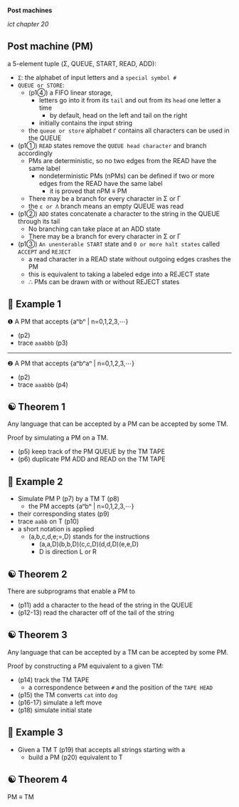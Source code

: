 __Post machines__

_ict chapter 20_


Post machine (PM)
---
a 5-element tuple (Σ, QUEUE, START, READ, ADD):
- `Σ`: the alphabet of input letters and a `special symbol #`
- `QUEUE or STORE`: 
  - (p1④) a FIFO linear storage, 
    - letters go into it from its `tail` and out from its `head` one letter a time
      - by default, head on the left and tail on the right
    - initially contains the input string
  - the `queue or store` alphabet `Γ` contains all characters can be used in the QUEUE
- (p1①) `READ` states remove the `QUEUE head character` and branch accordingly
  - PMs are deterministic, so no two edges from the READ have the same label
    - nondeterministic PMs (nPMs) can be defined if two or more edges from the READ have the same label
      - it is proved that nPM ≡ PM
  - There may be a branch for every character in Σ or Γ
  - the `ε or Λ` branch means an empty QUEUE was read
- (p1②) `ADD` states concatenate a character to the string in the QUEUE through its tail
  - No branching can take place at an ADD state
  - There may be a branch for every character in Σ or Γ
- (p1③) `An unenterable START` state and `0 or more halt states` called `ACCEPT` and `REJECT`
  - a read character in a READ state without outgoing edges crashes the PM
  - this is equivalent to taking a labeled edge into a REJECT state
  - ∴ PMs can be drawn with or without REJECT states


🍎 Example 1
---
❶ A PM that accepts {aⁿbⁿ | n=0,1,2,3,⋯}
- (p2)
- trace `aaabbb` (p3)
- ---

❷ A PM that accepts {aⁿbⁿaⁿ | n=0,1,2,3,⋯}
- (p2)
- trace `aaabbb` (p4)


☯ Theorem 1
---
Any language that can be accepted by a PM can be accepted by some TM.

Proof by simulating a PM on a TM.
- (p5) keep track of the PM QUEUE by the TM TAPE
- (p6) duplicate PM ADD and READ on the TM TAPE


🍎 Example 2
---
- Simulate PM P (p7) by a TM T (p8)
  - the PM accepts {aⁿbⁿ | n=0,1,2,3,⋯}
- their corresponding states (p9)
- trace `aabb` on T (p10)
- a short notation is applied
  - (a,b,c,d,e;=,D) stands for the instructions
    - (a,a,D)(b,b,D)(c,c,D)(d,d,D)(e,e,D)
    - D is direction L or R


☯ Theorem 2
---
There are subprograms that enable a PM to 
- (p11) add a character to the head of the string in the QUEUE 
- (p12-13) read the character off of the tail of the string


☯ Theorem 3
---
Any language that can be accepted by a TM can be accepted by some PM.

Proof by constructing a PM equivalent to a given TM:
- (p14) track the TM TAPE
  -  a correspondence between `#` and the position of the `TAPE HEAD`
- (p15) the TM converts `cat` into `dog`
- (p16-17) simulate a left move
- (p18) simulate initial state


🍎 Example 3
---
- Given a TM T (p19) that accepts all strings starting with a
  - build a PM (p20) equivalent to T


☯ Theorem 4
---
PM ≡ TM
